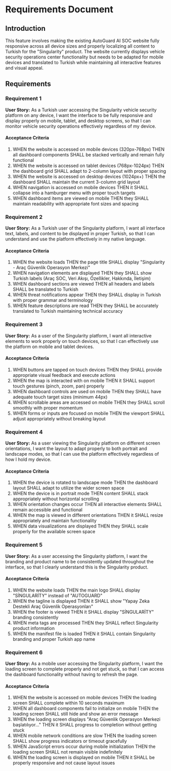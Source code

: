 # Requirements Document

## Introduction

This feature involves making the existing AutoGuard AI SOC website fully responsive across all device sizes and properly localizing all content to Turkish for the "Singularity" product. The website currently displays vehicle security operations center functionality but needs to be adapted for mobile devices and translated to Turkish while maintaining all interactive features and visual appeal.

## Requirements

### Requirement 1

**User Story:** As a Turkish user accessing the Singularity vehicle security platform on any device, I want the interface to be fully responsive and display properly on mobile, tablet, and desktop screens, so that I can monitor vehicle security operations effectively regardless of my device.

#### Acceptance Criteria

1. WHEN the website is accessed on mobile devices (320px-768px) THEN all dashboard components SHALL be stacked vertically and remain fully functional
2. WHEN the website is accessed on tablet devices (768px-1024px) THEN the dashboard grid SHALL adapt to 2-column layout with proper spacing
3. WHEN the website is accessed on desktop devices (1024px+) THEN the dashboard SHALL maintain the current 3-column grid layout
4. WHEN navigation is accessed on mobile devices THEN it SHALL collapse into a hamburger menu with proper touch targets
5. WHEN dashboard items are viewed on mobile THEN they SHALL maintain readability with appropriate font sizes and spacing

### Requirement 2

**User Story:** As a Turkish user of the Singularity platform, I want all interface text, labels, and content to be displayed in proper Turkish, so that I can understand and use the platform effectively in my native language.

#### Acceptance Criteria

1. WHEN the website loads THEN the page title SHALL display "Singularity - Araç Güvenlik Operasyon Merkezi"
2. WHEN navigation elements are displayed THEN they SHALL show Turkish labels (Araç SOC, Veri Akışı, Özellikler, Hakkında, İletişim)
3. WHEN dashboard sections are viewed THEN all headers and labels SHALL be translated to Turkish
4. WHEN threat notifications appear THEN they SHALL display in Turkish with proper grammar and terminology
5. WHEN feature descriptions are read THEN they SHALL be accurately translated to Turkish maintaining technical accuracy

### Requirement 3

**User Story:** As a user of the Singularity platform, I want all interactive elements to work properly on touch devices, so that I can effectively use the platform on mobile and tablet devices.

#### Acceptance Criteria

1. WHEN buttons are tapped on touch devices THEN they SHALL provide appropriate visual feedback and execute actions
2. WHEN the map is interacted with on mobile THEN it SHALL support touch gestures (pinch, zoom, pan) properly
3. WHEN dashboard controls are used on mobile THEN they SHALL have adequate touch target sizes (minimum 44px)
4. WHEN scrollable areas are accessed on mobile THEN they SHALL scroll smoothly with proper momentum
5. WHEN forms or inputs are focused on mobile THEN the viewport SHALL adjust appropriately without breaking layout

### Requirement 4

**User Story:** As a user viewing the Singularity platform on different screen orientations, I want the layout to adapt properly to both portrait and landscape modes, so that I can use the platform effectively regardless of how I hold my device.

#### Acceptance Criteria

1. WHEN the device is rotated to landscape mode THEN the dashboard layout SHALL adapt to utilize the wider screen space
2. WHEN the device is in portrait mode THEN content SHALL stack appropriately without horizontal scrolling
3. WHEN orientation changes occur THEN all interactive elements SHALL remain accessible and functional
4. WHEN the map is viewed in different orientations THEN it SHALL resize appropriately and maintain functionality
5. WHEN data visualizations are displayed THEN they SHALL scale properly for the available screen space

### Requirement 5

**User Story:** As a user accessing the Singularity platform, I want the branding and product name to be consistently updated throughout the interface, so that I clearly understand this is the Singularity product.

#### Acceptance Criteria

1. WHEN the website loads THEN the main logo SHALL display "SİNGULARİTY" instead of "AUTOGUARD"
2. WHEN the tagline is displayed THEN it SHALL show "Yapay Zeka Destekli Araç Güvenlik Operasyonları"
3. WHEN the footer is viewed THEN it SHALL display "SİNGULARİTY" branding consistently
4. WHEN meta tags are processed THEN they SHALL reflect Singularity product information
5. WHEN the manifest file is loaded THEN it SHALL contain Singularity branding and proper Turkish app name

### Requirement 6

**User Story:** As a mobile user accessing the Singularity platform, I want the loading screen to complete properly and not get stuck, so that I can access the dashboard functionality without having to refresh the page.

#### Acceptance Criteria

1. WHEN the website is accessed on mobile devices THEN the loading screen SHALL complete within 10 seconds maximum
2. WHEN all dashboard components fail to initialize on mobile THEN the loading screen SHALL still hide and show an error message
3. WHEN the loading screen displays "Araç Güvenlik Operasyon Merkezi başlatılıyor..." THEN it SHALL progress to completion without getting stuck
4. WHEN mobile network conditions are slow THEN the loading screen SHALL show progress indicators or timeout gracefully
5. WHEN JavaScript errors occur during mobile initialization THEN the loading screen SHALL not remain visible indefinitely
6. WHEN the loading screen is displayed on mobile THEN it SHALL be properly responsive and not cause layout issues